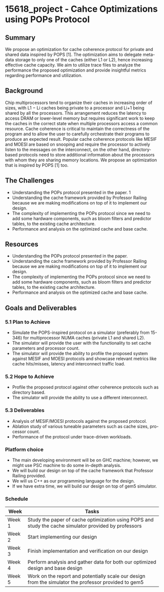 # 15618_project - Cahce Optimizations using POPs Protocol

## Summary
We propose an optimization for cache coherence protocol for private and shared data inspired by POPS [1]. The optimization aims to delegate meta-data storage to only one of the caches (either L1 or L2), hence increasing effective cache capacity. We aim to utilize trace files to analyze the performance the proposed optimization and provide insightful metrics regarding performance and utilization.
## Background
Chip multiprocessors tend to organize their caches in increasing order of sizes,
with L1 − Li caches being private to a processor and Li+1 being shared by all
the processors. This arrangement reduces the latency to access DRAM or lower-level memory but requires significant work to keep the caches in the correct
state when multiple processors access a common resource. Cache coherence is
critical to maintain the correctness of the program and to allow the user to
carefully orchestrate their programs to produce an expected result. Popular
cache coherence protocols like MESIF and MOESI are based on snooping and
require the processor to actively listen to the messages on the interconnect, on
the other hand, directory-based protocols need to store additional information
about the processors with whom they are sharing memory locations. We propose
an optimization that is inspired by POPS [1] too.
## The Challenges
* Understanding the POPs protocol presented in the paper.
1
* Understanding the cache framework provided by Professor Railing because
we are making modifications on top of it to implement our design.
* The complexity of implementing the POPs protocol since we need to add
some hardware components, such as bloom filters and predictor tables, to
the existing cache architecture.
* Performance and analysis on the optimized cache and base cache.
## Resources
* Understanding the POPs protocol presented in the paper.
* Understanding the cache framework provided by Professor Railing because
we are making modifications on top of it to implement our design.
* The complexity of implementing the POPs protocol since we need to add
some hardware components, such as bloom filters and predictor tables, to
the existing cache architecture.
* Performance and analysis on the optimized cache and base cache.
## Goals and Deliverables
### 5.1 Plan to Achieve
* Simulate the POPS-inspired protocol on a simulator (preferably from 15-346) for multiprocessor NUMA caches (private L1 and shared L2).
* The simulator will provide the user with the functionality to set cache
parameters and processor count.
* The simulator will provide the ability to profile the proposed system
against MESIF and MOESI protocols and showcase relevant metrics like
cache hits/misses, latency and interconnect traffic load.
### 5.2 Hope to Achieve
* Profile the proposed protocol against other coherence protocols such as
directory based.
* The simulator will provide the ability to use a different interconnect.
### 5.3 Deliverables
* Analysis of MESIF/MOESI protocols against the proposed protocol.
* Ablation study of various tuneable parameters such as cache sizes, pro-
cessor count.
* Performance of the protocol under trace-driven workloads.
### Platform choice
* The main developing environment will be on GHC machine; however, we
might use PSC machine to do some in-depth analysis.
* We will build our design on top of the cache framework that Professor
Railing provided.
* We will us C++ as our programming language for the design.
* If we have extra time, we will build our design on top of gem5 simulator.
### Schedule 
| Week   | Tasks |
|--------|-------|
| Week 1 | Study the paper of cache optimization using POPS and study the cache simulator provided by professors |
| Week 2 | Start implementing our design |
| Week 3 | Finish implementation and verification on our design |
| Week 4 | Perform analysis and gather data for both our optimized design and base design |
| Week 5 | Work on the report and potentially scale our design from the simulator the professor provided to gem5 |


